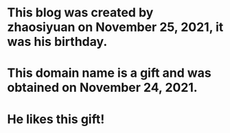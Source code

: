 # This blog was created by zhaosiyuan on November 25, 2021, it was his birthday.

# This domain name is a gift and was obtained on November 24, 2021.

# He likes this gift!